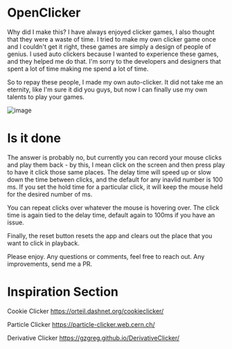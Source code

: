 # OpenClicker

Why did I make this? I have always enjoyed clicker games, I also thought that they were a waste of time. I tried to make my own clicker game once and I couldn't get it right, these games are simply a design of people of genius. I used auto clickers because I wanted to experience these games, and they helped me do that. I'm sorry to the developers and designers that spent a lot of time making me spend a lot of time. 

So to repay these people, I made my own auto-clicker. It did not take me an eternity, like I'm sure it did you guys, but now I can finally use my own talents to play your games. 

![image](https://github.com/user-attachments/assets/7685060c-2e9f-43c5-ada3-afc1296fe2c6)

# Is it done

The answer is probably no, but currently you can record your mouse clicks and play them back - by this, I mean click on the screen and then press play to have it click those same places. The delay time will speed up or slow down the time between clicks, and the default for any inavlid number is 100 ms. If you set the hold time for a particular click, it will keep the mouse held for the desired number of ms.

You can repeat clicks over whatever the mouse is hovering over. The click time is again tied to the delay time, default again to 100ms if you have an issue.

Finally, the reset button resets the app and clears out the place that you want to click in playback. 

Please enjoy. Any questions or comments, feel free to reach out. Any improvements, send me a PR. 

# Inspiration Section

Cookie Clicker
https://orteil.dashnet.org/cookieclicker/

Particle Clicker
https://particle-clicker.web.cern.ch/

Derivative Clicker
https://gzgreg.github.io/DerivativeClicker/

